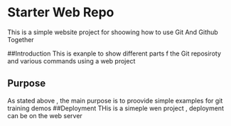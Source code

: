 # Starter Web Repo

This is a simple website project for shoowing how to use Git And Github Together

##Introduction
This is exanple to show different parts f the Git reposiroty and various commands using a web project
## Purpose

As stated above , the main purpose is to proovide simple examples for git training demos
##Deployment
THis is a simeple wen project , deployment can be on the web server
